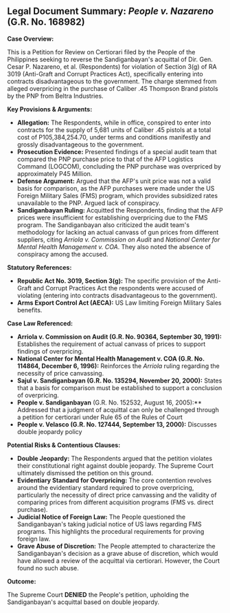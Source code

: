 ## Legal Document Summary: *People v. Nazareno* (G.R. No. 168982)

**Case Overview:**

This is a Petition for Review on Certiorari filed by the People of the Philippines seeking to reverse the Sandiganbayan's acquittal of Dir. Gen. Cesar P. Nazareno, et al. (Respondents) for violation of Section 3(g) of RA 3019 (Anti-Graft and Corrupt Practices Act), specifically entering into contracts disadvantageous to the government. The charge stemmed from alleged overpricing in the purchase of Caliber .45 Thompson Brand pistols by the PNP from Beltra Industries.

**Key Provisions & Arguments:**

*   **Allegation:** The Respondents, while in office, conspired to enter into contracts for the supply of 5,681 units of Caliber .45 pistols at a total cost of P105,384,254.70, under terms and conditions manifestly and grossly disadvantageous to the government.
*   **Prosecution Evidence:** Presented findings of a special audit team that compared the PNP purchase price to that of the AFP Logistics Command (LOGCOM), concluding the PNP purchase was overpriced by approximately P45 Million.
*   **Defense Argument:** Argued that the AFP's unit price was not a valid basis for comparison, as the AFP purchases were made under the US Foreign Military Sales (FMS) program, which provides subsidized rates unavailable to the PNP. Argued lack of conspiracy.
*   **Sandiganbayan Ruling:** Acquitted the Respondents, finding that the AFP prices were insufficient for establishing overpricing due to the FMS program. The Sandiganbayan also criticized the audit team's methodology for lacking an actual canvass of gun prices from different suppliers, citing *Arriola v. Commission on Audit* and *National Center for Mental Health Management v. COA*. They also noted the absence of conspiracy among the accused.

**Statutory References:**

*   **Republic Act No. 3019, Section 3(g):** The specific provision of the Anti-Graft and Corrupt Practices Act the respondents were accused of violating (entering into contracts disadvantageous to the government).
*   **Arms Export Control Act (AECA):** US Law limiting Foreign Military Sales benefits.

**Case Law Referenced:**

*   **Arriola v. Commission on Audit (G.R. No. 90364, September 30, 1991):** Establishes the requirement of actual canvass of prices to support findings of overpricing.
*   **National Center for Mental Health Management v. COA (G.R. No. 114864, December 6, 1996):** Reinforces the *Arriola* ruling regarding the necessity of price canvassing.
*   **Sajul v. Sandiganbayan (G.R. No. 135294, November 20, 2000):** States that a basis for comparison must be established to support a conclusion of overpricing.
* **People v. Sandiganbayan** (G.R. No. 152532, August 16, 2005):** Addressed that a judgment of acquittal can only be challenged through a petition for certiorari under Rule 65 of the Rules of Court
*   **People v. Velasco (G.R. No. 127444, September 13, 2000):** Discusses double jeopardy policy

**Potential Risks & Contentious Clauses:**

*   **Double Jeopardy:** The Respondents argued that the petition violates their constitutional right against double jeopardy. The Supreme Court ultimately dismissed the petition on this ground.
*   **Evidentiary Standard for Overpricing:** The core contention revolves around the evidentiary standard required to prove overpricing, particularly the necessity of direct price canvassing and the validity of comparing prices from different acquisition programs (FMS vs. direct purchase).
*   **Judicial Notice of Foreign Law:** The People questioned the Sandiganbayan's taking judicial notice of US laws regarding FMS programs. This highlights the procedural requirements for proving foreign law.
*   **Grave Abuse of Discretion:** The People attempted to characterize the Sandiganbayan's decision as a grave abuse of discretion, which would have allowed a review of the acquittal via certiorari. However, the Court found no such abuse.

**Outcome:**

The Supreme Court **DENIED** the People's petition, upholding the Sandiganbayan's acquittal based on double jeopardy.
